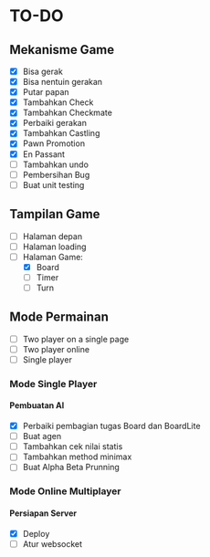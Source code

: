 # TO-DO

## Mekanisme Game

- [x] Bisa gerak
- [x] Bisa nentuin gerakan
- [x] Putar papan
- [x] Tambahkan Check
- [x] Tambahkan Checkmate
- [x] Perbaiki gerakan
- [x] Tambahkan Castling
- [x] Pawn Promotion
- [x] En Passant
- [ ] Tambahkan undo
- [ ] Pembersihan Bug
- [ ] Buat unit testing

## Tampilan Game

- [ ] Halaman depan
- [ ] Halaman loading
- [ ] Halaman Game:
  - [x] Board
  - [ ] Timer
  - [ ] Turn

## Mode Permainan

- [ ] Two player on a single page
- [ ] Two player online
- [ ] Single player

### Mode Single Player

#### Pembuatan AI

- [x] Perbaiki pembagian tugas Board dan BoardLite
- [ ] Buat agen
- [ ] Tambahkan cek nilai statis
- [ ] Tambahkan method minimax
- [ ] Buat Alpha Beta Prunning

### Mode Online Multiplayer

#### Persiapan Server

- [x] Deploy
- [ ] Atur websocket
